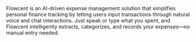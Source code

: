 Flowcent is an AI-driven expense management solution that simplifies personal finance tracking by letting users input transactions through natural voice and chat interactions. Just speak or type what you spent, and Flowcent intelligently extracts, categorizes, and records your expenses—no manual entry needed.
